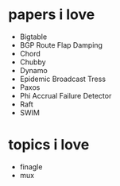 # papers i love
* Bigtable
* BGP Route Flap Damping
* Chord
* Chubby
* Dynamo
* Epidemic Broadcast Tress
* Paxos
* Phi Accrual Failure Detector
* Raft
* SWIM

# topics i love
* finagle
* mux
